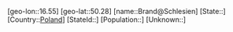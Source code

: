 ﻿---
location: [50.28,16.55]
type: City
tags:
- geo/City


SpocWebEntityId: 29313
isDeleted: false
confidential: public

---
[geo-lon::16.55]
[geo-lat::50.28]
[name::Brand@Schlesien]
[State::]
[Country::[Poland](geo/Continent/Europe/Poland.md)]
[StateId::]
[Population::]
[Unknown::]

